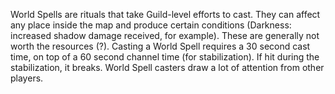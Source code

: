 World Spells are rituals that take Guild-level efforts to cast. They can affect any place inside the map and produce certain conditions (Darkness: increased shadow damage received, for example). These are generally not worth the resources (?).
Casting a World Spell requires a 30 second cast time, on top of a 60 second channel time (for stabilization). If hit during the stabilization, it breaks. World Spell casters draw a lot of attention from other players.